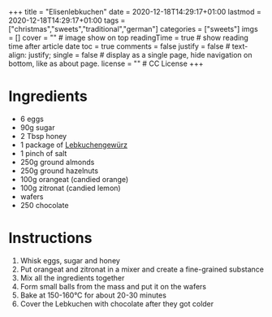 +++
title = "Elisenlebkuchen"
date = 2020-12-18T14:29:17+01:00
lastmod = 2020-12-18T14:29:17+01:00
tags = ["christmas","sweets","traditional","german"]
categories = ["sweets"]
imgs = []
cover = ""  # image show on top
readingTime = true  # show reading time after article date
toc = true
comments = false
justify = false  # text-align: justify;
single = false  # display as a single page, hide navigation on bottom, like as about page.
license = ""  # CC License
+++

# Ingredients

- 6 eggs
- 90g sugar
- 2 Tbsp honey
- 1 package of [Lebkuchengewürz](https://www.daringgourmet.com/homemade-lebkuchengewuerz-german-gingerbread-spice-blend/)
- 1 pinch of salt
- 250g ground almonds
- 250g ground hazelnuts
- 100g orangeat (candied orange)
- 100g zitronat (candied lemon)
- wafers
- 250 chocolate

# Instructions
1. Whisk eggs, sugar and honey
1. Put orangeat and zitronat in a mixer and create a fine-grained substance
1. Mix all the ingredients together
1. Form small balls from the mass and put it on the wafers
1. Bake at 150-160°C for about 20-30 minutes
1. Cover the Lebkuchen with chocolate after they got colder
